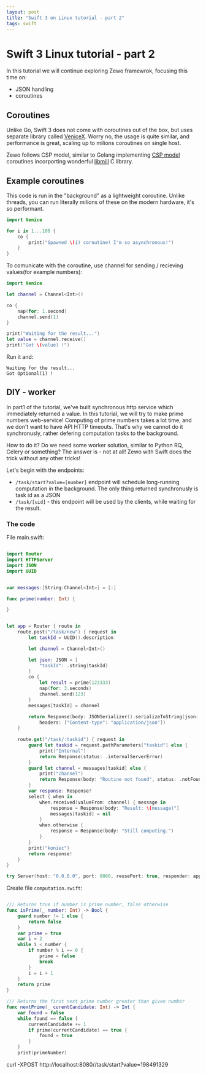 ```yaml
---
layout: post
title: "Swift 3 on Linux tutorial - part 2"
tags: swift
---
```



# Swift 3 Linux tutorial - part 2

In this tutorial we will continue exploring Zewo framewrok, focusing this time on:

* JSON handling
* coroutines


## Coroutines

Unlike Go, Swift 3 does not come with coroutines out of the box, but uses separate library called [VeniceX](https://github.com/VeniceX). Worry no, the usage is quite similar, and performance is great, scaling up to milions coroutines on single host. 

Zewo follows CSP model, similar to Golang implementing [CSP model](https://en.wikipedia.org/wiki/Communicating_sequential_processes) coroutines incorporting wonderful [libmill](http://libmill.org) C library.



## Example coroutines

This code is run in the "background" as a lightweight coroutine. Unlike threads, you can run literally milions of these on the modern hardware, it's so performant.

```swift
import Venice

for i in 1...100 {
	co {
		print("Spawned \(i) coroutine! I'm so asynchronous!")
	}
}
```

To comunicate with the coroutine, use channel for sending / recieving values(for example numbers):

```swift
import Venice

let channel = Channel<Int>()

co {
	nap(for: 1.second)
	channel.send(1)
}

print("Waiting for the result...")
let value = channel.receive()
print("Got \(value) !")

```

Run it and:

```
Waiting for the result...
Got Optional(1) !
```


## DIY - worker
		
In part1 of the tutorial, we've built synchronous http service which immediately returned a value. In this tutorial, we will try to make prime numbers web-service! Computing of prime numbers takes a lot time, and we don't want to have API HTTP timeouts. That's why we cannot do it synchronusly, rather defering computation tasks to the background. 

How to do it? Do we need some worker solution, similar to Python RQ, Celery or something? The answer is - not at all! Zewo with Swift does the trick without any other tricks!

Let's begin with the endpoints:


* `/task/start?value=[number]` endpoint will schedule long-running computation in the background. The only thing returned synchronusly is task id as a JSON
* `/task/[uid]` - this endpoint will be used by the clients, while waiting for the result.


### The code

File main.swift:


```swift

import Router
import HTTPServer
import JSON
import UUID


var messages:[String:Channel<Int>] = [:]

func prime(number: Int) {

}


let app = Router { route in
    route.post("/task/new") { request in 
        let taskId = UUID().description

        let channel = Channel<Int>()

        let json: JSON = [
            "taskId": .string(taskId)
        ]
        co {
            let result = prime(123333)
            nap(for: 3.seconds)
            channel.send(123)
        }
        messages[taskId] = channel

        return Response(body: JSONSerializer().serializeToString(json: json).data, 
            headers: ["Content-type": "application/json"])
    }
    
    route.get("/task/:taskid") { request in
        guard let taskid = request.pathParameters["taskid"] else {
            print("Internal")
            return Response(status: .internalServerError)
        }
        guard let channel = messages[taskid] else {
            print("channel")
            return Response(body: "Routine not found", status: .notFound)
        }
        var response: Response?
        select { when in
            when.received(valueFrom: channel) { message in
                response = Response(body: "Result: \(message)")
                messages[taskid] = nil
            }
            when.otherwise {
                response = Response(body: "Still computing.")
            }
        }
        print("koniec")
        return response!
    }
}

try Server(host: "0.0.0.0", port: 8080, reusePort: true, responder: app).start()
```


Create file `computation.swift`:

```swift

/// Returns true if number is prime number, false otherwise
func isPrime(_ number: Int) -> Bool {
    guard number != 1 else {
        return false 
    }
    var prime = true
    var i = 2
    while i < number {
        if number % i == 0 {
            prime = false
            break
        }
        i = i + 1
    }
    return prime
}

/// Returns the first next prime number greater than given number
func nextPrime(_ curentCandidate: Int) -> Int {
	var found = false
	while found == false {
	    currentCandidate += 1
	    if prime(currentCandidate) == true {
	        found = true
	    }
	}
	print(primeNumber)

```

curl -XPOST http://localhost:8080//task/start?value=198491329





	
